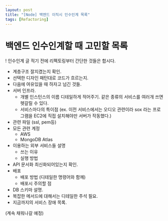 ```yaml
---
layout: post
title: "[Node] 백엔드 이직시 인수인계 목록"
tags: [Refactoring]
---
```


# 백엔드 인수인계할 때 고민할 목록

! 인수인계 글 적기 전에 리펙토링부터 간단한 것들은 합시다.

- 계층구조 잘지켰는지 확인.
- 선택한 디자인 패턴대로 코드가 흐르는지.
- 다음에 여유있을 때 하자고 넘긴 것들.
- 서버 인프라.
  - 개별 인스턴스의 이름 디테일하게 적어주기. 같은 종류의 서비스를 여러개 쓰면 헷갈릴 수 있다.
  - 서비스마다의 특이점 (ex. 이전 서비스에서는 오디오 관련이라 sox 라는 프로그램을 EC2에 직접 설치해야만 서버가 작동했다.)
- 관련 파일 (ssl, pem등)
- 모든 관련 계정
  - AWS
  - MongoDB Atlas
- 이용하는 외부 서비스들 설명
  - 쓰는 이유
  - 실행 방법
- API 문서화 최신화되어있는지 확인.
- 배포
  - 배포 방법 (디테일한 명령어와 함께)
  - 배포시 주의할 점
- DB 스키마 설명.
- 복잡한 메서드에 대해서는 디테일한 주석 필요.
- 지금까지의 서비스 장애 목록.

(계속 채워나갈 예정)
